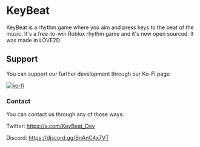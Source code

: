 # KeyBeat
KeyBeat is a rhythm game where you aim and press keys to the beat of the music. It's a free-to-win Roblox rhythm game and it's now open sourced. It was made in LÖVE2D

## Support
You can support our further development through our Ko-Fi page

[![ko-fi](https://ko-fi.com/img/githubbutton_sm.svg)](https://ko-fi.com/M4M5XFVTB)

### Contact
You can contact us through any of those ways:

Twitter: https://x.com/KeyBeat_Dev

Discord: https://discord.gg/SnAnC4x7VT
